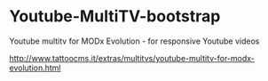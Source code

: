 # Youtube-MultiTV-bootstrap
Youtube multitv for MODx Evolution - for responsive Youtube videos

http://www.tattoocms.it/extras/multitvs/youtube-multitv-for-modx-evolution.html
